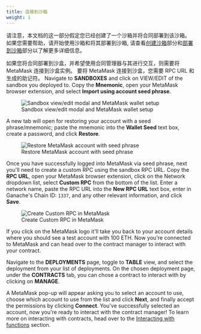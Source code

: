 ```yaml
---
title: 连接到沙箱
weight: 1
---
```


请注意，本文档的这一部分假定您已经创建了一个沙箱并将合同部署到该沙箱。
如果您需要帮助，请开始使用沙箱和将其部署到沙箱, 请查看[创建沙箱](/docs/teams/sandboxes/creating-a-sandbox)部分和[部署到沙箱](/docs/teams/deployments/deploying-to-a-sandbox)部分以了解更多详细信息。

如果您将合同部署到沙盒，并希望使用合同管理器与其进行交互，则需要将 MetaMask 连接到沙盒实例。
要将 MetaMask 连接到沙盒，您需要 RPC URL 和生成的助记符。
Navigate to **<span class="inline-menu-item"><i class="far fa-cubes"></i>SANDBOXES</span>** and click on <span class="inline-button">VIEW/EDIT</span> of the sandbox you deployed to.
Copy the **Mnemonic**, open your MetaMask browser extension, and select **Import using account seed phrase**.

<figure class="screenshot">
  <img class="img-fluid" src="/img/docs/teams/contract-manager-03.png" title="Sandbox view/edit modal and MetaMask wallet setup" alt="Sandbox view/edit modal and MetaMask wallet setup" />
  <figcaption class="text-center">Sandbox view/edit modal and MetaMask wallet setup</figcaption>
</figure>

A new tab will open for restoring your account with a seed phrase/mnemonic; paste the mnemonic into the **Wallet Seed** text box, create a password, and click **Restore**.

<figure class="screenshot">
  <img class="img-fluid" src="/img/docs/teams/contract-manager-04.png" title="Restore MetaMask account with seed phrase" alt="Restore MetaMask account with seed phrase" />
  <figcaption class="text-center">Restore MetaMask account with seed phrase</figcaption>
</figure>

Once you have successfully logged into MetaMask via seed phrase, next you'll need to create a custom RPC using the sandbox RPC URL.
Copy the **RPC URL**, open your MetaMask browser extension, click on the Network dropdown list, select **Custom RPC** from the bottom of the list.
Enter a network name, paste the RPC URL into the **New RPC URL** text box, enter in Ganache's Chain ID: `1337`, and any other relevant information, and click **Save**.

<figure class="screenshot">
  <img class="img-fluid" src="/img/docs/teams/contract-manager-05.png" title="Create Custom RPC in MetaMask" alt="Create Custom RPC in MetaMask" />
  <figcaption class="text-center">Create Custom RPC in MetaMask</figcaption>
</figure>

If you click on the MetaMask logo it'll take you back to your account details where you should see a test account with 100 ETH.
Now you're connected to MetaMask and can head over to the contract manager to interact with your contract.

Navigate to the **<span class="inline-menu-item"><i class="fal fa-parachute-box"></i>DEPLOYMENTS</span>** page, toggle to **TABLE** view, and select the deployment from your list of deployments.
On the chosen deployment page, under the **CONTRACTS** tab, you can chose a contract to interact with by clicking on **<span class="inline-button"><i class="far fa-pager"></i> MANAGE</span>**.

A MetaMask pop-up will appear asking you to select an account to use, choose which account to use from the list and click **Next**, and finally accept the permissions by clicking **Connect**.
You've successfully selected an account, now you're ready to interact with the contract manager! To learn more on interacting with contracts, head over to the <a href="/docs/teams/contract-manager/interacting-with-functions">Interacting with functions</a> section.
